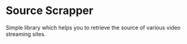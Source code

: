 # Source Scrapper

Simple library which helps you to retrieve the source of various video streaming sites. 

